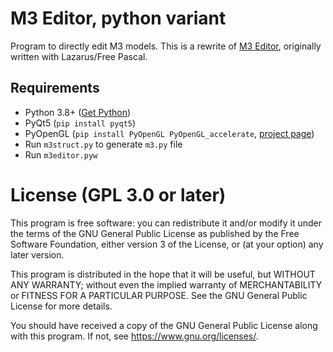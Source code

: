 # M3 Editor, python variant
Program to directly edit M3 models. This is a rewrite of [M3 Editor](https://github.com/tangorcraft/m3editor/), originally written with Lazarus/Free Pascal.

## Requirements
* Python 3.8+ ([Get Python](https://www.python.org/downloads/))
* PyQt5 (`pip install pyqt5`)
* PyOpenGL (`pip install PyOpenGL PyOpenGL_accelerate`, [project page](https://pyopengl.sourceforge.net))
* Run `m3struct.py` to generate `m3.py` file
* Run `m3editor.pyw`

# License (GPL 3.0 or later)
This program is free software: you can redistribute it and/or modify
it under the terms of the GNU General Public License as published by
the Free Software Foundation, either version 3 of the License, or
(at your option) any later version.

This program is distributed in the hope that it will be useful,
but WITHOUT ANY WARRANTY; without even the implied warranty of
MERCHANTABILITY or FITNESS FOR A PARTICULAR PURPOSE.  See the
GNU General Public License for more details.

You should have received a copy of the GNU General Public License
along with this program.  If not, see <https://www.gnu.org/licenses/>.
